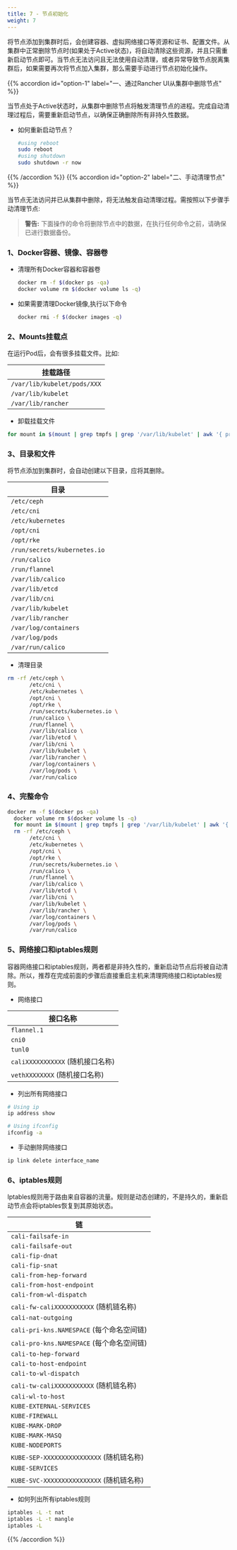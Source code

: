 ```yaml
---
title: 7 - 节点初始化
weight: 7
---
```


将节点添加到集群时后，会创建容器、虚拟网络接口等资源和证书、配置文件。从集群中正常删除节点时(如果处于Active状态)，将自动清除这些资源，并且只需重新启动节点即可。当节点无法访问且无法使用自动清理，或者异常导致节点脱离集群后，如果需要再次将节点加入集群，那么需要手动进行节点初始化操作。

{{% accordion id="option-1" label="一、通过Rancher UI从集群中删除节点" %}}

当节点处于Active状态时，从集群中删除节点将触发清理节点的进程。完成自动清理过程后，需要重新启动节点，以确保正确删除所有非持久性数据。

- 如何重新启动节点？

    ```bash
    #using reboot
    sudo reboot
    #using shutdown
    sudo shutdown -r now
    ```
{{% /accordion %}}
{{% accordion id="option-2" label="二、手动清理节点" %}}

当节点无法访问并已从集群中删除，将无法触发自动清理过程。需按照以下步骤手动清理节点:

> **警告:** 下面操作的命令将删除节点中的数据，在执行任何命令之前，请确保已进行数据备份。

### 1、Docker容器、镜像、容器卷

- 清理所有Docker容器和容器卷

  ```bash
  docker rm -f $(docker ps -qa)
  docker volume rm $(docker volume ls -q)
  ```

- 如果需要清理Docker镜像,执行以下命令

  ```bash
  docker rmi -f $(docker images -q)
  ```

### 2、Mounts挂载点

在运行Pod后，会有很多挂载文件。比如:

|  挂载路径                    |
| --------------------------- |
|`/var/lib/kubelet/pods/XXX`  |
| `/var/lib/kubelet`          |
| `/var/lib/rancher`          |

- 卸载挂载文件

```bash
for mount in $(mount | grep tmpfs | grep '/var/lib/kubelet' | awk '{ print $3 }') /var/lib/kubelet /var/lib/rancher; do umount $mount; done
```

### 3、目录和文件

将节点添加到集群时，会自动创建以下目录，应将其删除。

| 目录                         |
| ---------------------------- |
| `/etc/ceph`                  |
| `/etc/cni`                   |
| `/etc/kubernetes`            |
| `/opt/cni`                   |
| `/opt/rke`                   |
| `/run/secrets/kubernetes.io` |
| `/run/calico`                |
| `/run/flannel`               |
| `/var/lib/calico`            |
| `/var/lib/etcd`              |
| `/var/lib/cni`               |
| `/var/lib/kubelet`           |
| `/var/lib/rancher`           |
| `/var/log/containers`        |
| `/var/log/pods`              |
| `/var/run/calico`            |

- 清理目录

```bash
rm -rf /etc/ceph \
       /etc/cni \
       /etc/kubernetes \
       /opt/cni \
       /opt/rke \
       /run/secrets/kubernetes.io \
       /run/calico \
       /run/flannel \
       /var/lib/calico \
       /var/lib/etcd \
       /var/lib/cni \
       /var/lib/kubelet \
       /var/lib/rancher \
       /var/log/containers \
       /var/log/pods \
       /var/run/calico
```

### 4、完整命令

```bash
docker rm -f $(docker ps -qa)
  docker volume rm $(docker volume ls -q)
  for mount in $(mount | grep tmpfs | grep '/var/lib/kubelet' | awk '{ print $3 }') /var/lib/kubelet /var/lib/rancher; do umount $mount; done
  rm -rf /etc/ceph \
       /etc/cni \
       /etc/kubernetes \
       /opt/cni \
       /opt/rke \
       /run/secrets/kubernetes.io \
       /run/calico \
       /run/flannel \
       /var/lib/calico \
       /var/lib/etcd \
       /var/lib/cni \
       /var/lib/kubelet \
       /var/lib/rancher \
       /var/log/containers \
       /var/log/pods \
       /var/run/calico
```

### 5、网络接口和iptables规则

容器网络接口和iptables规则，两者都是非持久性的，重新启动节点后将被自动清除。所以，推荐在完成前面的步骤后直接重启主机来清理网络接口和iptables规则。

- 网络接口

|接口名称                           |
|----------------------------------|
| `flannel.1`                      |
| `cni0`                           |
| `tunl0`                          |
| `caliXXXXXXXXXXX` (随机接口名称)  |
| `vethXXXXXXXX` (随机接口名称)     |

- 列出所有网络接口

```bash
# Using ip
ip address show

# Using ifconfig
ifconfig -a
```

- 手动删除网络接口

```bash
ip link delete interface_name
```

### 6、iptables规则

Iptables规则用于路由来自容器的流量。规则是动态创建的，不是持久的，重新启动节点会将iptables恢复到其原始状态。

| 链                                          |
| ------------------------------------------- |
| `cali-failsafe-in`                          |
| `cali-failsafe-out`                         |
| `cali-fip-dnat`                             |
| `cali-fip-snat`                             |
| `cali-from-hep-forward`                     |
| `cali-from-host-endpoint`                   |
| `cali-from-wl-dispatch`                     |
| `cali-fw-caliXXXXXXXXXXX` (随机链名称)    |
| `cali-nat-outgoing`                         |
| `cali-pri-kns.NAMESPACE` (每个命名空间链) |
| `cali-pro-kns.NAMESPACE` (每个命名空间链) |
| `cali-to-hep-forward`                       |
| `cali-to-host-endpoint`                     |
| `cali-to-wl-dispatch`                       |
| `cali-tw-caliXXXXXXXXXXX` (随机链名称)    |
| `cali-wl-to-host`                           |
| `KUBE-EXTERNAL-SERVICES`                    |
| `KUBE-FIREWALL`                             |
| `KUBE-MARK-DROP`                            |
| `KUBE-MARK-MASQ`                            |
| `KUBE-NODEPORTS`                            |
| `KUBE-SEP-XXXXXXXXXXXXXXXX` (随机链名称)  |
| `KUBE-SERVICES`                             |
| `KUBE-SVC-XXXXXXXXXXXXXXXX` (随机链名称)  |

- 如何列出所有iptables规则

```bash
iptables -L -t nat
iptables -L -t mangle
iptables -L
```
{{% /accordion %}}